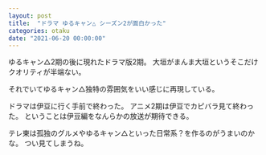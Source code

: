 ```yaml
---
layout: post
title:  "ドラマ ゆるキャン△ シーズン2が面白かった"
categories: otaku
date: "2021-06-20 00:00:00"
---
```


ゆるキャン△2期の後に現れたドラマ版2期。
大垣がまんま大垣というそこだけクオリティが半端ない。

それでいてゆるキャン△独特の雰囲気をいい感じに再現している。

ドラマは伊豆に行く手前で終わった。
アニメ2期は伊豆でカピバラ見て終わった。
ということは伊豆編をなんらかの放送が期待できる。

テレ東は孤独のグルメやゆるキャン△といった日常系？を作るのがうまいのかな。
つい見てしまうね。
